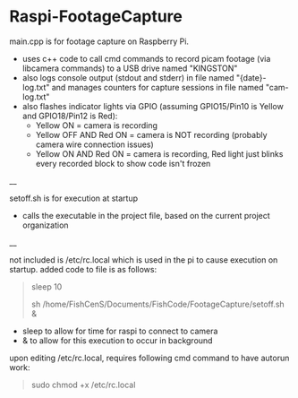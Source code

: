 # Raspi-FootageCapture

main.cpp is for footage capture on Raspberry Pi.
- uses c++ code to call cmd commands to record picam footage (via libcamera commands) to a USB drive named "KINGSTON"
- also logs console output (stdout and stderr) in file named "{date}-log.txt" and manages counters for capture sessions in file named "cam-log.txt"
- also flashes indicator lights via GPIO (assuming GPIO15/Pin10 is Yellow and GPIO18/Pin12 is Red):
  - Yellow ON = camera is recording
  - Yellow OFF AND Red ON = camera is NOT recording (probably camera wire connection issues)
  - Yellow ON AND Red ON = camera is recording, Red light just blinks every recorded block to show code isn't frozen

__

setoff.sh is for execution at startup
- calls the executable in the project file, based on the current project organization

__

not included is /etc/rc.local which is used in the pi to cause execution on startup. added code to file is as follows:
> sleep 10
> 
> sh /home/FishCenS/Documents/FishCode/FootageCapture/setoff.sh &

- sleep to allow for time for raspi to connect to camera
- & to allow for this execution to occur in background

upon editing /etc/rc.local, requires following cmd command to have autorun work:
 > sudo chmod +x /etc/rc.local
